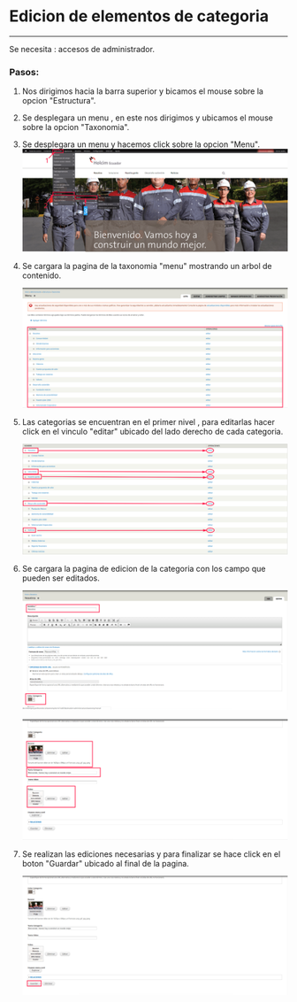 # Edicion de elementos de categoria

---

Se necesita : accesos de administrador.

### Pasos:

1. Nos dirigimos hacia la barra superior y bicamos el mouse sobre la opcion "Estructura".
2. Se desplegara un menu , en este nos dirigimos y ubicamos el mouse sobre la opcion "Taxonomia".
3. Se desplegara un menu y hacemos click sobre la opcion "Menu".  
   ![](/assets/DeepinScreenshot_select-area_20170926224647.png)

4. Se cargara la pagina de la taxonomia "menu" mostrando un arbol de contenido.

   ![](/assets/DeepinScreenshot_select-area_20170927000036.png)

5. Las categorias se encuentran en el primer nivel , para editarlas hacer click en el vinculo "editar" ubicado del lado derecho de cada categoria.

   ![](/assets/DeepinScreenshot_select-area_20170927000423.png)

6. Se cargara la pagina de edicion de la categoria con los campo que pueden ser editados.

   ![](/assets/DeepinScreenshot_select-area_20170927001103.png)

   ![](/assets/DeepinScreenshot_select-area_20170927001306.png)

7. Se realizan las ediciones necesarias y para finalizar se hace click en el boton "Guardar"  ubicado al final de la pagina.

   ![](/assets/DeepinScreenshot_select-area_20170927001642.png)



